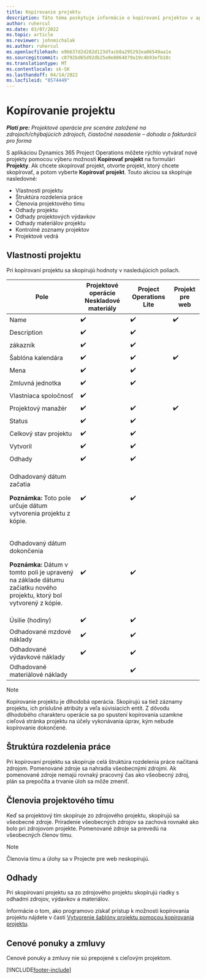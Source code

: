 ```yaml
---
title: Kopírovanie projektu
description: Táto téma poskytuje informácie o kopírovaní projektov v aplikácii Dynamics 365 Project Operations.
author: ruhercul
ms.date: 03/07/2022
ms.topic: article
ms.reviewer: johnmichalak
ms.author: ruhercul
ms.openlocfilehash: e9b637d2d282d123dfacb8a295292ea06549aa1e
ms.sourcegitcommit: c0792bd65d92db25e0e8864879a19c4b93efb10c
ms.translationtype: MT
ms.contentlocale: sk-SK
ms.lasthandoff: 04/14/2022
ms.locfileid: "8574449"
---
```

# <a name="copy-a-project"></a>Kopírovanie projektu

_**Platí pre:** Projektové operácie pre scenáre založené na zdrojoch/chýbajúcich zdrojoch, čiastočné nasadenie – dohoda o fakturácii pro forma_

S aplikáciou Dynamics 365 Project Operations môžete rýchlo vytvárať nové projekty pomocou výberu možnosti **Kopírovať projekt** na formulári **Projekty**. Ak chcete skopírovať projekt, otvorte projekt, ktorý chcete skopírovať, a potom vyberte **Kopírovať projekt**. Touto akciou sa skopíruje nasledovné:

- Vlastnosti projektu 
- Štruktúra rozdelenia práce
- Členovia projektového tímu
- Odhady projektu
- Odhady projektových výdavkov
- Odhady materiálov projektu
- Kontrolné zoznamy projektov
- Projektové vedrá

## <a name="project-properties"></a>Vlastnosti projektu

Pri kopírovaní projektu sa skopírujú hodnoty v nasledujúcich poliach.

| Pole | Projektové operácie Neskladové materiály | Project Operations Lite | Projekt pre web |
|-------|------------------------------------------|-------------------------|---------------------|
| Name | :heavy_check_mark: | :heavy_check_mark: | :heavy_check_mark: |
| Description | :heavy_check_mark: | :heavy_check_mark: | |
| zákazník | :heavy_check_mark: | :heavy_check_mark: | |
| Šablóna kalendára | :heavy_check_mark: | :heavy_check_mark: | :heavy_check_mark: |
| Mena | :heavy_check_mark: | :heavy_check_mark: | |
| Zmluvná jednotka | :heavy_check_mark: | :heavy_check_mark: | |
| Vlastniaca spoločnosť | :heavy_check_mark: | | |
| Projektový manažér | :heavy_check_mark: | :heavy_check_mark: | :heavy_check_mark: |
| Status | :heavy_check_mark: | :heavy_check_mark: | |
| Celkový stav projektu | :heavy_check_mark: | :heavy_check_mark: | |
| Vytvoril | :heavy_check_mark: | :heavy_check_mark: | |
| Odhady | :heavy_check_mark: | :heavy_check_mark: | |
| <p>Odhadovaný dátum začatia</p><p><strong>Poznámka:</strong> Toto pole určuje dátum vytvorenia projektu z kópie. | :heavy_check_mark: | :heavy_check_mark: | |
| <p>Odhadovaný dátum dokončenia</p><p><strong>Poznámka:</strong> Dátum v tomto poli je upravený na základe dátumu začiatku nového projektu, ktorý bol vytvorený z kópie.</p> | :heavy_check_mark: | :heavy_check_mark: | |
| Úsilie (hodiny) | :heavy_check_mark: | :heavy_check_mark: | |
| Odhadované mzdové náklady | :heavy_check_mark: | :heavy_check_mark: | |
| Odhadované výdavkové náklady | :heavy_check_mark: | :heavy_check_mark: | |
| Odhadované materiálové náklady | | :heavy_check_mark: | |

> [!NOTE]
> Kopírovanie projektu je dlhodobá operácia. Skopírujú sa tiež záznamy projektu, ich príslušné atribúty a veľa súvisiacich entít. Z dôvodu dlhodobého charakteru operácie sa po spustení kopírovania uzamkne cieľová stránka projektu na účely vykonávania úprav, kým nebude kopírovanie dokončené.

## <a name="work-breakdown-structure"></a>Štruktúra rozdelenia práce

Pri kopírovaní projektu sa skopíruje celá štruktúra rozdelenia práce načítaná zdrojom. Pomenované zdroje sa nahradia všeobecnými zdrojmi. Ak pomenované zdroje nemajú rovnaký pracovný čas ako všeobecný zdroj, plán sa prepočíta a trvanie úloh sa môže zmeniť.

## <a name="project-team-members"></a>Členovia projektového tímu

Keď sa projektový tím skopíruje zo zdrojového projektu, skopírujú sa všeobecné zdroje. Priradenie všeobecných zdrojov sa zachová rovnaké ako bolo pri zdrojovom projekte. Pomenované zdroje sa prevedú na všeobecných členov tímu.

> [!NOTE]
> Členovia tímu a úlohy sa v Projecte pre web neskopírujú.

## <a name="estimates"></a>Odhady

Pri skopírovaní projektu sa zo zdrojového projektu skopírujú riadky s odhadmi zdrojov, výdavkov a materiálov. 

Informácie o tom, ako programovo získať prístup k možnosti kopírovania projektu nájdete v časti [Vytvorenie šablóny projektu pomocou kopírovania projektu](dev-copy-project.md).

## <a name="quotes-and-contracts"></a>Cenové ponuky a zmluvy

Cenové ponuky a zmluvy nie sú prepojené s cieľovým projektom.

[!INCLUDE[footer-include](../includes/footer-banner.md)]
